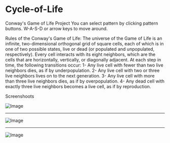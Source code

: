 # Cycle-of-Life
 Conway's Game of Life Project
You can select pattern by clicking pattern buttons. W-A-S-D or arrow keys to move around.

Rules of the Conway's Game of Life:
The universe of the Game of Life is an infinite, two-dimensional orthogonal grid of square cells, each of which is in one of two possible states, live or dead (or populated and unpopulated, respectively). Every cell interacts with its eight neighbors, which are the cells that are horizontally, vertically, or diagonally adjacent. At each step in time, the following transitions occur:
1- Any live cell with fewer than two live neighbors dies, as if by underpopulation.
2- Any live cell with two or three live neighbors lives on to the next generation.
3- Any live cell with more than three live neighbors dies, as if by overpopulation.
4- Any dead cell with exactly three live neighbors becomes a live cell, as if by reproduction.


 Screenshoots

 ![Image](https://github.com/user-attachments/assets/ac1e04c1-0198-4ba6-badd-06707312c7b9)

-------------------------------------------------------------------------------------------

![Image](https://github.com/user-attachments/assets/36bed64e-8434-4c9e-83af-05f26b07a4c9)

-------------------------------------------------------------------------------------------

![Image](https://github.com/user-attachments/assets/42fe4c06-30ad-46da-b138-7acda4944369)

